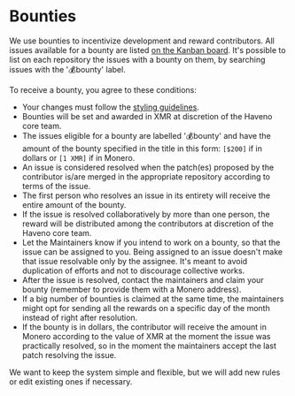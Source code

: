 # Bounties

We use bounties to incentivize development and reward contributors. All issues available for a bounty are listed [on the Kanban board](https://github.com/orgs/haveno-dex/projects/2). It's possible to list on each repository the issues with a bounty on them, by searching issues with the '💰bounty' label.

To receive a bounty, you agree to these conditions:

- Your changes must follow the [styling guidelines](contributor-guidelines.md).
- Bounties will be set and awarded in XMR at discretion of the Haveno core team.
- The issues eligible for a bounty are labelled '💰bounty' and have the amount of the bounty specified in the title in this form: `[$200]` if in dollars or `[1 XMR]` if in Monero.
- An issue is considered resolved when the patch(es) proposed by the contributor is/are merged in the appropriate repository according to terms of the issue.
- The first person who resolves an issue in its entirety will receive the entire amount of the bounty.
- If the issue is resolved collaboratively by more than one person, the reward will be distributed among the contributors at discretion of the Haveno core team.
- Let the Maintainers know if you intend to work on a bounty, so that the issue can be assigned to you. Being assigned to an issue doesn't make that issue resolvable only by the assignee. It's meant to avoid duplication of efforts and not to discourage collective works.
- After the issue is resolved, contact the maintainers and claim your bounty (remember to provide them with a Monero address).
- If a big number of bounties is claimed at the same time, the maintainers might opt for sending all the rewards on a specific day of the month instead of right after resolution.
- If the bounty is in dollars, the contributor will receive the amount in Monero according to the value of XMR at the moment the issue was practically resolved, so in the moment the maintainers accept the last patch resolving the issue.

We want to keep the system simple and flexible, but we will add new rules or edit existing ones if necessary.